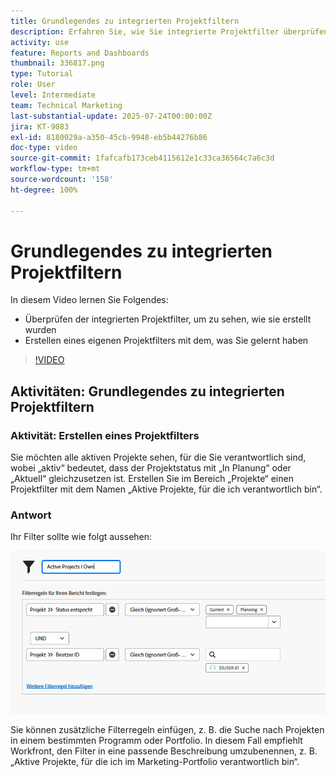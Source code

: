 ```yaml
---
title: Grundlegendes zu integrierten Projektfiltern
description: Erfahren Sie, wie Sie integrierte Projektfilter überprüfen können, um zu sehen, wie sie erstellt werden, und wie Sie in Workfront einen eigenen Projektfilter erstellen.
activity: use
feature: Reports and Dashboards
thumbnail: 336817.png
type: Tutorial
role: User
level: Intermediate
team: Technical Marketing
last-substantial-update: 2025-07-24T00:00:00Z
jira: KT-9083
exl-id: 8180029a-a350-45cb-9948-eb5b44276b86
doc-type: video
source-git-commit: 1fafcafb173ceb4115612e1c33ca36564c7a6c3d
workflow-type: tm+mt
source-wordcount: '158'
ht-degree: 100%

---
```


# Grundlegendes zu integrierten Projektfiltern

In diesem Video lernen Sie Folgendes:

* Überprüfen der integrierten Projektfilter, um zu sehen, wie sie erstellt wurden
* Erstellen eines eigenen Projektfilters mit dem, was Sie gelernt haben

>[!VIDEO](https://video.tv.adobe.com/v/3418628/?quality=12&learn=on&captions=ger)

## Aktivitäten: Grundlegendes zu integrierten Projektfiltern


### Aktivität: Erstellen eines Projektfilters

Sie möchten alle aktiven Projekte sehen, für die Sie verantwortlich sind, wobei „aktiv“ bedeutet, dass der Projektstatus mit „In Planung“ oder „Aktuell“ gleichzusetzen ist. Erstellen Sie im Bereich „Projekte“ einen Projektfilter mit dem Namen „Aktive Projekte, für die ich verantwortlich bin“.

### Antwort

Ihr Filter sollte wie folgt aussehen:

![Ein Screenshot des Bildschirms zum Erstellen eines Projektfilters](assets/opening-built-in-project-filters-1.png)

Sie können zusätzliche Filterregeln einfügen, z. B. die Suche nach Projekten in einem bestimmten Programm oder Portfolio. In diesem Fall empfiehlt Workfront, den Filter in eine passende Beschreibung umzubenennen, z. B. „Aktive Projekte, für die ich im Marketing-Portfolio verantwortlich bin“.

